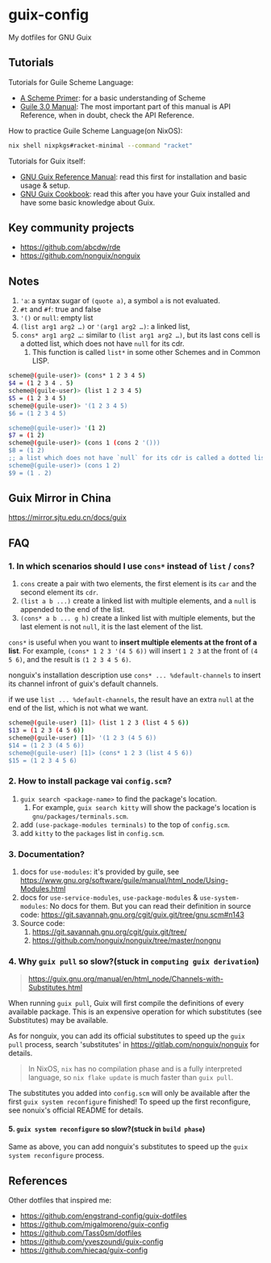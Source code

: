 # guix-config

My dotfiles for GNU Guix

## Tutorials

Tutorials for Guile Scheme Language:

- [A Scheme Primer](https://spritely.institute/static/papers/scheme-primer.html): for a basic understanding of Scheme
- [Guile 3.0 Manual](https://www.gnu.org/software/guile/manual/): The most important part of this manual is API Reference, when in doubt, check the API Reference.

How to practice Guile Scheme Language(on NixOS):

```bash
nix shell nixpkgs#racket-minimal --command "racket"
```

Tutorials for Guix itself:

- [GNU Guix Reference Manual](https://guix.gnu.org/en/manual/en/guix.html): read this first for installation and basic usage & setup.
- [GNU Guix Cookbook](https://guix.gnu.org/en/cookbook/en/guix-cookbook.html): read this after you have your Guix installed and have some basic knowledge about Guix.

## Key community projects

- <https://github.com/abcdw/rde>
- <https://github.com/nonguix/nonguix>

## Notes

1. `'a`: a syntax sugar of `(quote a)`, a symbol `a` is not evaluated.
1. `#t` and `#f`: true and false
1. `'()` or `null`: empty list
1. `(list arg1 arg2 …)` or `'(arg1 arg2 …)`: a linked list,
1. `cons* arg1 arg2 …`: similar to `(list arg1 arg2 …)`, but its last cons cell is a dotted list, which does not have `null` for its cdr.
   1. This function is called `list*` in some other Schemes and in Common LISP.

```bash
scheme@(guile-user)> (cons* 1 2 3 4 5)
$4 = (1 2 3 4 . 5)
scheme@(guile-user)> (list 1 2 3 4 5)
$5 = (1 2 3 4 5)
scheme@(guile-user)> '(1 2 3 4 5)
$6 = (1 2 3 4 5)

scheme@(guile-user)> '(1 2)
$7 = (1 2)
scheme@(guile-user)> (cons 1 (cons 2 '()))
$8 = (1 2)
;; a list which does not have `null` for its cdr is called a dotted list.
scheme@(guile-user)> (cons 1 2)
$9 = (1 . 2)
```

## Guix Mirror in China

<https://mirror.sjtu.edu.cn/docs/guix>

## FAQ

### 1. In which scenarios should I use `cons*` instead of `list` / `cons`?

1. `cons` create a pair with two elements, the first element is its `car` and the second element its `cdr`.
2. `(list a b ...)` create a linked list with multiple elements, and a `null` is appended to the end of the list.
3. `(cons* a b ... g h)` create a linked list with multiple elements, but the last element is not `null`, it is the last element of the list.

`cons*` is useful when you want to **insert multiple elements at the front of a list**. For example, `(cons* 1 2 3 '(4 5 6))` will insert `1 2 3` at the front of `(4 5 6)`, and the result is `(1 2 3 4 5 6)`.

nonguix's installation description use `cons* ... %default-channels` to insert its channel infront of guix's default channels.

if we use `list ... %default-channels`, the result have an extra `null` at the end of the list, which is not what we want.

```bash
scheme@(guile-user) [1]> (list 1 2 3 (list 4 5 6))
$13 = (1 2 3 (4 5 6))
scheme@(guile-user) [1]> '(1 2 3 (4 5 6))
$14 = (1 2 3 (4 5 6))
scheme@(guile-user) [1]> (cons* 1 2 3 (list 4 5 6))
$15 = (1 2 3 4 5 6)
```

### 2. How to install package vai `config.scm`?

1. `guix search <package-name>` to find the package's location.
   1. For example, `guix search kitty` will show the package's location is `gnu/packages/terminals.scm`.
1. add `(use-package-modules terminals)` to the top of `config.scm`.
1. add `kitty` to the `packages` list in `config.scm`.

### 3. Documentation?

1. docs for `use-modules`: it's provided by guile, see <https://www.gnu.org/software/guile/manual/html_node/Using-Modules.html>
1. docs for `use-service-modules`, `use-package-modules` & `use-system-modules`: No docs for them. But you can read their definition in source code: <https://git.savannah.gnu.org/cgit/guix.git/tree/gnu.scm#n143>
1. Source code:
   1. <https://git.savannah.gnu.org/cgit/guix.git/tree/>
   1. <https://github.com/nonguix/nonguix/tree/master/nongnu>

### 4. Why `guix pull` so slow?(stuck in `computing guix derivation`)

> https://guix.gnu.org/manual/en/html_node/Channels-with-Substitutes.html

When running `guix pull`, Guix will first compile the definitions of every available package. This is an expensive operation for which substitutes (see Substitutes) may be available.

As for nonguix, you can add its official substitutes to speed up the `guix pull` process, search 'substitutes' in <https://gitlab.com/nonguix/nonguix> for details.

> In NixOS, `nix` has no compilation phase and is a fully interpreted language, so `nix flake update` is much faster than `guix pull`.

The substitutes you added into `config.scm` will only be available after the first `guix system reconfigure` finished!
To speed up the first reconfigure, see nonuix's official README for details.

#### 5. `guix system reconfigure` so slow?(stuck in `build phase`)

Same as above, you can add nonguix's substitutes to speed up the `guix system reconfigure` process.

## References

Other dotfiles that inspired me:

- <https://github.com/engstrand-config/guix-dotfiles>
- <https://github.com/migalmoreno/guix-config>
- <https://github.com/Tass0sm/dotfiles>
- <https://github.com/yveszoundi/guix-config>
- <https://github.com/hiecaq/guix-config>
